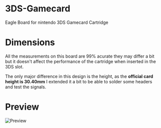 # 3DS-Gamecard
Eagle Board for nintendo 3DS Gamecard Cartridge

# Dimensions
All the measurements on this board are 99% acurate they may differ a bit but it doesn't affect the performance of the cartridge when inserted in the 3DS slot.

The only major difference in this design is the height, as the **official card height is 30.40mm** I extended it a bit to be able to solder some headers and test the signals.


# Preview

![Preview](https://i.imgur.com/6uCdEXR.png)
